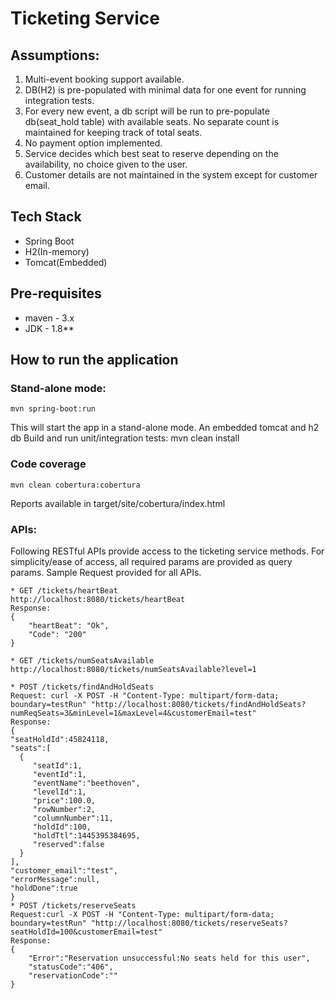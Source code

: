 # Ticketing Service

## Assumptions:
1. Multi-event booking support available.
2. DB(H2) is pre-populated with minimal data for one event for running integration tests. 
3. For every new event, a db script will be run to pre-populate db(seat_hold table) with available seats. No separate
count is maintained for keeping track of total seats.
4. No payment option implemented.
5. Service decides which best seat to reserve depending on the availability, no choice given to the user.
6. Customer details are not maintained in the system except for customer email.

## Tech Stack
* Spring Boot
* H2(In-memory)
* Tomcat(Embedded)

## Pre-requisites
* maven - 3.x
* JDK - 1.8**

## How to run the application

### Stand-alone mode: 
	mvn spring-boot:run
This will start the app in a stand-alone mode. An embedded tomcat and h2 db
Build and run unit/integration tests: mvn clean install


### Code coverage
	mvn clean cobertura:cobertura
Reports available in target/site/cobertura/index.html

### APIs:

Following RESTful APIs provide access to the ticketing service methods.
For simplicity/ease of access, all required params are provided as query params.
Sample Request provided for all APIs.    

	* GET /tickets/heartBeat
	http://localhost:8080/tickets/heartBeat
	Response:
	{
		"heartBeat": "Ok",
    	"Code": "200"
	}

	* GET /tickets/numSeatsAvailable
	http://localhost:8080/tickets/numSeatsAvailable?level=1

	* POST /tickets/findAndHoldSeats
	Request: curl -X POST -H "Content-Type: multipart/form-data; boundary=testRun" "http://localhost:8080/tickets/findAndHoldSeats?numReqSeats=3&minLevel=1&maxLevel=4&customerEmail=test"
	Response:
	{
   	"seatHoldId":45824118,
   	"seats":[
      {
         "seatId":1,
         "eventId":1,
         "eventName":"beethoven",
         "levelId":1,
         "price":100.0,
         "rowNumber":2,
         "columnNumber":11,
         "holdId":100,
         "holdTtl":1445395384695,
         "reserved":false
      }
   	],
   	"customer_email":"test",
   	"errorMessage":null,
   	"holdDone":true
	}	
	* POST /tickets/reserveSeats
	Request:curl -X POST -H "Content-Type: multipart/form-data; boundary=testRun" "http://localhost:8080/tickets/reserveSeats?seatHoldId=100&customerEmail=test"
	Response:
	{
   		"Error":"Reservation unsuccessful:No seats held for this user",
   		"statusCode":"406",
   		"reservationCode":""
	}